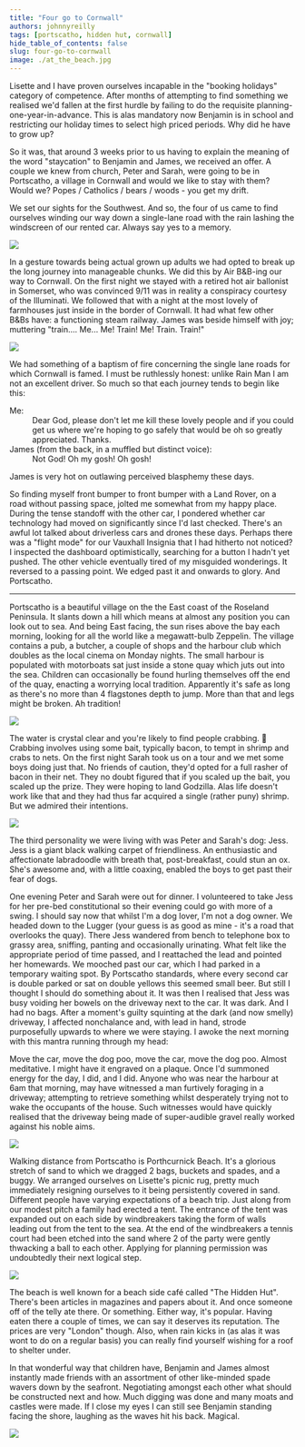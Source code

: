 ```yaml
---
title: "Four go to Cornwall"
authors: johnnyreilly
tags: [portscatho, hidden hut, cornwall]
hide_table_of_contents: false
slug: four-go-to-cornwall
image: ./at_the_beach.jpg
---
```

Lisette and I have proven ourselves incapable in the "booking holidays" category of competence. After months of attempting to find something we realised we'd fallen at the first hurdle by failing to do the requisite planning-one-year-in-advance. This is alas mandatory now Benjamin is in school and restricting our holiday times to select high priced periods. Why did he have to grow up?

So it was, that around 3 weeks prior to us having to explain the meaning of the word "staycation" to Benjamin and James, we received an offer. A couple we knew from church, Peter and Sarah, were going to be in Portscatho, a village in Cornwall and would we like to stay with them? Would we? Popes / Catholics / bears / woods - you get my drift.

We set our sights for the Southwest. And so, the four of us came to find ourselves winding our way down a single-lane road with the rain lashing the windscreen of our rented car. Always say yes to a memory.

![](boys_with_trains.jpg)

In a gesture towards being actual grown up adults we had opted to break up the long journey into manageable chunks. We did this by Air B&B-ing our way to Cornwall. On the first night we stayed with a retired hot air ballonist in Somerset, who was convinced 9/11 was in reality a conspiracy courtesy of the Illuminati. We followed that with a night at the most lovely of farmhouses just inside in the border of Cornwall. It had what few other B&Bs have: a functioning steam railway. James was beside himself with joy; muttering "train.... Me... Me! Train! Me! Train. Train!"

![](James_delighted.jpg)

We had something of a baptism of fire concerning the single lane roads for which Cornwall is famed. I must be ruthlessly honest: unlike Rain Man I am not an excellent driver. So much so that each journey tends to begin like this:


<dl><dt>Me:</dt><dd>Dear God, please don't let me kill these lovely people and if you could get us where we're hoping to go safely that would be oh so greatly appreciated. Thanks. </dd><dt>James (from the back, in a muffled but distinct voice):</dt><dd>Not God! Oh my gosh! Oh gosh!</dd></dl>


James is very hot on outlawing perceived blasphemy these days.

So finding myself front bumper to front bumper with a Land Rover, on a road without passing space, jolted me somewhat from my happy place. During the tense standoff with the other car, I pondered whether car technology had moved on significantly since I'd last checked. There's an awful lot talked about driverless cars and drones these days. Perhaps there was a "flight mode" for our Vauxhall Insignia that I had hitherto not noticed? I inspected the dashboard optimistically, searching for a button I hadn't yet pushed. The other vehicle eventually tired of my misguided wonderings. It reversed to a passing point. We edged past it and onwards to glory. And Portscatho.

---

Portscatho is a beautiful village on the the East coast of the Roseland Peninsula. It slants down a hill which means at almost any position you can look out to sea. And being East facing, the sun rises above the bay each morning, looking for all the world like a megawatt-bulb Zeppelin. The village contains a pub, a butcher, a couple of shops and the harbour club which doubles as the local cinema on Monday nights. The small harbour is populated with motorboats sat just inside a stone quay which juts out into the sea. Children can occasionally be found hurling themselves off the end of the quay, enacting a worrying local tradition. Apparently it's safe as long as there's no more than 4 flagstones depth to jump. More than that and legs might be broken. Ah tradition!

![](https://blogger.googleusercontent.com/img/b/R29vZ2xl/AVvXsEhfC0EKK3XZRk__gk16-JrRDld3ad2UnGib6XssdgAoNkzjRydN8NEbS0ZXJTLwMKDBODwmZmwXTbPEVxYiPrh4hZSEqSf959W7faruf4_XuOBntOn14EfXlYQBdZwWj5ZSac_n0AM4aDw/s400/IMG_20170810_063828.jpg)

The water is crystal clear and you're likely to find people crabbing. 🦀 Crabbing involves using some bait, typically bacon, to tempt in shrimp and crabs to nets. On the first night Sarah took us on a tour and we met some boys doing just that. No friends of caution, they'd opted for a full rasher of bacon in their net. They no doubt figured that if you scaled up the bait, you scaled up the prize. They were hoping to land Godzilla. Alas life doesn't work like that and they had thus far acquired a single (rather puny) shrimp. But we admired their intentions.

![](https://blogger.googleusercontent.com/img/b/R29vZ2xl/AVvXsEgiBwL-tT2w3DTxsOjbR_RbBAp89a5NKsuaYt2pq2uXXtkbFoYJgjmFQGhZwWnqsecMjLVdWvvYJfvg_5iRHnq1Ja1Sz2t-tKSaMlMaAj5NmR05jhEItehmPc6k2_PPtHwwLY3D8g9KG4U/s400/IMG_20170810_075933.jpg)

The third personality we were living with was Peter and Sarah's dog: Jess. Jess is a giant black walking carpet of friendliness. An enthusiastic and affectionate labradoodle with breath that, post-breakfast, could stun an ox. She's awesome and, with a little coaxing, enabled the boys to get past their fear of dogs.

One evening Peter and Sarah were out for dinner. I volunteered to take Jess for her pre-bed constitutional so their evening could go with more of a swing. I should say now that whilst I'm a dog lover, I'm not a dog owner. We headed down to the Lugger (your guess is as good as mine - it's a road that overlooks the quay). There Jess wandered from bench to telephone box to grassy area, sniffing, panting and occasionally urinating. What felt like the appropriate period of time passed, and I reattached the lead and pointed her homewards. We mooched past our car, which I had parked in a temporary waiting spot. By Portscatho standards, where every second car is double parked or sat on double yellows this seemed small beer. But still I thought I should do something about it. It was then I realised that Jess was busy voiding her bowels on the driveway next to the car. It was dark. And I had no bags. After a moment's guilty squinting at the dark (and now smelly) driveway, I affected nonchalance and, with lead in hand, strode purposefully upwards to where we were staying. I awoke the next morning with this mantra running through my head:

Move the car, move the dog poo, move the car, move the dog poo. Almost meditative. I might have it engraved on a plaque. Once I'd summoned energy for the day, I did, and I did. Anyone who was near the harbour at 6am that morning, may have witnessed a man furtively foraging in a driveway; attempting to retrieve something whilst desperately trying not to wake the occupants of the house. Such witnesses would have quickly realised that the driveway being made of super-audible gravel really worked against his noble aims.

![](James_tongue.jpg)

Walking distance from Portscatho is Porthcurnick Beach. It's a glorious stretch of sand to which we dragged 2 bags, buckets and spades, and a buggy. We arranged ourselves on Lisette's picnic rug, pretty much immediately resigning ourselves to it being persistently covered in sand. Different people have varying expectations of a beach trip. Just along from our modest pitch a family had erected a tent. The entrance of the tent was expanded out on each side by windbreakers taking the form of walls leading out from the tent to the sea. At the end of the windbreakers a tennis court had been etched into the sand where 2 of the party were gently thwacking a ball to each other. Applying for planning permission was undoubtedly their next logical step.

![](IMG_20170810_111534.jpg)

The beach is well known for a beach side café called "The Hidden Hut". There's been articles in magazines and papers about it. And once someone off of the telly ate there. Or something. Either way, it's popular. Having eaten there a couple of times, we can say it deserves its reputation. The prices are very "London" though. Also, when rain kicks in (as alas it was wont to do on a regular basis) you can really find yourself wishing for a roof to shelter under.

In that wonderful way that children have, Benjamin and James almost instantly made friends with an assortment of other like-minded spade wavers down by the seafront. Negotiating amongst each other what should be constructed next and how. Much digging was done and many moats and castles were made. If I close my eyes I can still see Benjamin standing facing the shore, laughing as the waves hit his back. Magical.

![](at_the_beach.jpg)



